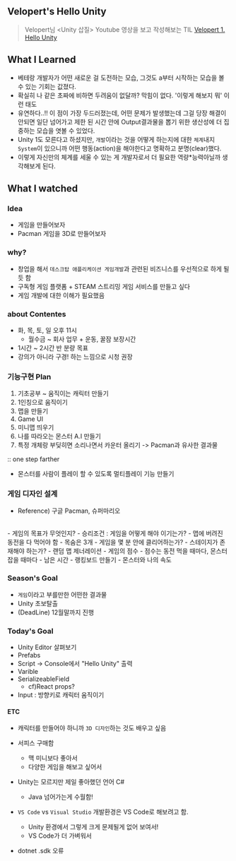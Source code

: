 ## Velopert's Hello Unity

> Velopert님 <Unity 삽질> Youtube 영상을 보고 작성해보는 TIL 
 [Velopert 1. Hello Unity](https://youtu.be/_w14ir-ImwU)


## What I Learned 

- 베테랑 개발자가 어떤 새로운 걸 도전하는 모습, 그것도 a부터 시작하는 모습을 볼 수 있는 기회는 값졌다. 
- 확실히 나 같은 초짜에 비하면 두려움이 없달까? 막힘이 없다. '이렇게 해보지 뭐' 이런 태도 
- 유연하다..!! 이 점이 가장 두드러졌는데, 어떤 문제가 발생했는데 그걸 당장 해결이 안되면 일단 넘어가고 제한 된 시간 안에 Output결과물을 뽑기 위한 생산성에 더 집중하는 모습을 엿볼 수 있었다. 
- Unity 1도 모른다고 하셨지만, `개발`이라는 것을 어떻게 하는지에 대한 `체계`내지 `System`이 있으니까 어떤 행동(action)을 해야한다고 명확하고 분명(clear)했다.
- 이렇게 자신만의 체계를 세울 수 있는 게 개발자로서 더 필요한 역량*능력아닐까 생각해보게 된다.  


## What I watched 

### Idea
- 게임을 만들어보자 
- Pacman 게임을 3D로 만들어보자 

### why? 
- 창업을 해서 `데스크탑 애플리케이션 게임개발`과 관련된 비즈니스를 우선적으로 하게 될듯 함
- 구독형 게임 플랫폼 + STEAM 스트리밍 게임 서비스를 만들고 싶다 
- 게임 개발에 대한 이해가 필요했음 

### about Contentes
- 화, 목, 토, 일 오후 11시 
    - 월수금 ~ 회사 업무 + 운동, 꿀잠 보장시간 
- 1시간 ~ 2시간 반 분량 목표 
- 강의가 아니라 구경! 하는 느낌으로 시청 권장 


### 기능구현 Plan 
1. 기초공부 ~ 움직이는 캐릭터 만들기
2. 1인칭으로 움직이기 
3. 맵을 만들기 
4. Game UI 
5. 미니맵 띄우기 
6. 나를 따라오는 몬스터 A.I 만들기
7. 특정 개체랑 부딪히면 소리나면서 카운터 올리기 
-> Pacman과 유사한 결과물 

:: one step farther
- 몬스터를 사람이 플레이 할 수 있도록 멀티플레이 기능 만들기 


### 게임 디자인 설계
- Reference) 구글 Pacman, 슈퍼마리오 
</br>
- 게임의 목표가 무엇인지?
- 승리조건 : 게임을 어떻게 해야 이기는가? 
    - 맵에 버려진 동전을 다 먹어야 함 
    - 목숨은 3개 
- 게임을 몇 분 안에 클리어하는가? 
- 스테이지가 존재해야 하는가?
- 랜덤 맵 제너레이션
- 게임의 점수
    - 점수는 동전 먹을 때마다, 몬스터 잡을 때마다 
    - 남은 시간 
    - 랭킹보드 만들기 
- 몬스터와 나의 속도 


### Season's Goal 
- `게임`이라고 부를만한 어떤한 결과물 
- Unity 초보탈출 
- (DeadLine) 12월말까지 진행  


### Today's Goal 
- Unity Editor 살펴보기 
- Prefabs
- Script -> Console에서 "Hello Unity" 출력
- Varible 
- SerializeableField 
    - cf)React props?
- Input : 방향키로 캐릭터 움직이기 

#### ETC 
- 캐릭터를 만들어야 하니까 `3D 디자인`하는 것도 배우고 싶음
- 서피스 구매함 
    - 맥 미니보다 좋아서
    - 다양한 게임을 해보고 싶어서
- Unity는 모르지만 제일 좋아했던 언어 C# 
    - Java 넘어가는게 수월함!
- `VS Code` vs `Visual Studio` 개발환경은 VS Code로 해보려고 함.
    - Unity 환경에서 그렇게 크게 문제될게 없어 보여서! 
    - VS Code가 더 가벼워서 

- dotnet .sdk 오류 
